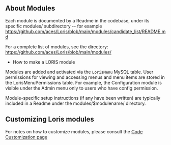 ## About Modules  
Each module is documented by a Readme in the codebase, under its specific modules/ subdirectory -- for example https://github.com/aces/Loris/blob/main/modules/candidate_list/README.md  

For a complete list of modules, see the directory: https://github.com/aces/Loris/blob/main/modules/  

* How to make a LORIS module  

Modules are added and activated via the `LorisMenu` MySQL table. User permissions for viewing and accessing menus and menu items are stored in the LorisMenuPermissions table. For example, the Configuration module is visible under the Admin menu only to users who have config permission.  

Module-specific setup instructions (if any have been written) are typically included in a Readme under the modules/$modulename/ directory.  

## Customizing Loris modules  
For notes on how to customize modules, please consult the [Code Customization page](https://github.com/aces/Loris/wiki/Code-Customization#module-override)  